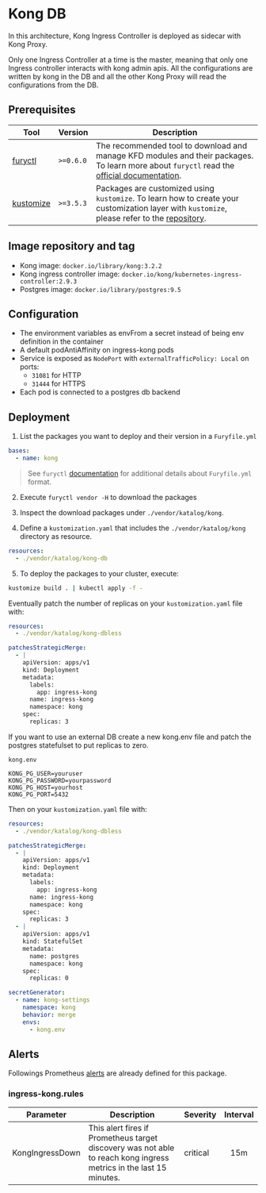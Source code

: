 # Kong DB

In this architecture, Kong Ingress Controller is deployed as sidecar with Kong Proxy.

Only one Ingress Controller at a time is the master, meaning that only one Ingress controller interacts with kong admin apis.
All the configurations are written by kong in the DB and all the other Kong Proxy will read the configurations from the DB.

## Prerequisites

| Tool                        | Version   | Description                                                                                                                                                    |
| --------------------------- | --------- | -------------------------------------------------------------------------------------------------------------------------------------------------------------- |
| [furyctl][furyctl-repo]     | `>=0.6.0` | The recommended tool to download and manage KFD modules and their packages. To learn more about `furyctl` read the [official documentation][furyctl-repo].     |
| [kustomize][kustomize-repo] | `>=3.5.3` | Packages are customized using `kustomize`. To learn how to create your customization layer with `kustomize`, please refer to the [repository][kustomize-repo]. |

## Image repository and tag

* Kong image: `docker.io/library/kong:3.2.2`
* Kong ingress controller image: `docker.io/kong/kubernetes-ingress-controller:2.9.3`
* Postgres image: `docker.io/library/postgres:9.5`

## Configuration

- The environment variables as envFrom a secret instead of being env definition in the container
- A default podAntiAffinity on ingress-kong pods
- Service is exposed as `NodePort` with  `externalTrafficPolicy: Local` on ports:
    - `31081` for HTTP
    - `31444` for HTTPS
- Each pod is connected to a postgres db backend

## Deployment

1. List the packages you want to deploy and their version in a `Furyfile.yml`

```yaml
bases:
  - name: kong
```

> See `furyctl` [documentation][furyctl-repo] for additional details about `Furyfile.yml` format.

2. Execute `furyctl vendor -H` to download the packages

3. Inspect the download packages under `./vendor/katalog/kong`.

4. Define a `kustomization.yaml` that includes the `./vendor/katalog/kong` directory as resource.

```yaml
resources:
  - ./vendor/katalog/kong-db
```

5. To deploy the packages to your cluster, execute:

```bash
kustomize build . | kubectl apply -f -
```

Eventually patch the number of replicas on your `kustomization.yaml` file with:

```yaml
resources:
  - ./vendor/katalog/kong-dbless

patchesStrategicMerge:
  - |
    apiVersion: apps/v1
    kind: Deployment
    metadata:
      labels:
        app: ingress-kong
      name: ingress-kong
      namespace: kong
    spec:
      replicas: 3
```

If you want to use an external DB create a new kong.env file and patch the postgres statefulset to put replicas to zero.

`kong.env`
```dotenv
KONG_PG_USER=youruser
KONG_PG_PASSWORD=yourpassword
KONG_PG_HOST=yourhost
KONG_PG_PORT=5432
```

Then on your `kustomization.yaml` file with:

```yaml
resources:
  - ./vendor/katalog/kong-dbless

patchesStrategicMerge:
  - |
    apiVersion: apps/v1
    kind: Deployment
    metadata:
      labels:
        app: ingress-kong
      name: ingress-kong
      namespace: kong
    spec:
      replicas: 3
  - |
    apiVersion: apps/v1
    kind: StatefulSet
    metadata:
      name: postgres
      namespace: kong
    spec:
      replicas: 0

secretGenerator:
  - name: kong-settings
    namespace: kong
    behavior: merge
    envs:
      - kong.env

```

## Alerts

Followings Prometheus [alerts](https://prometheus.io/docs/prometheus/latest/configuration/alerting_rules/) are already defined for this package.

### ingress-kong.rules

| Parameter | Description | Severity | Interval |
|------|-------------|----------|:-----:|
| KongIngressDown | This alert fires if Prometheus target discovery was not able to reach kong ingress metrics in the last 15 minutes. | critical | 15m |`

<!-- Links -->

[furyctl-repo]: https://github.com/sighupio/furyctl
[kustomize-repo]: https://github.com/kubernetes-sigs/kustomize

